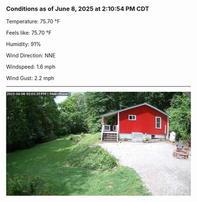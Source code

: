 ### Conditions as of June 8, 2025 at 2:10:54 PM CDT 

Temperature: 75.70 &deg;F

Feels like: 75.70 &deg;F

Humidity: 91%

Wind Direction: NNE

Windspeed: 1.6 mph

Wind Gust: 2.2 mph

---

<img src="./images/latest.jpeg"/>

